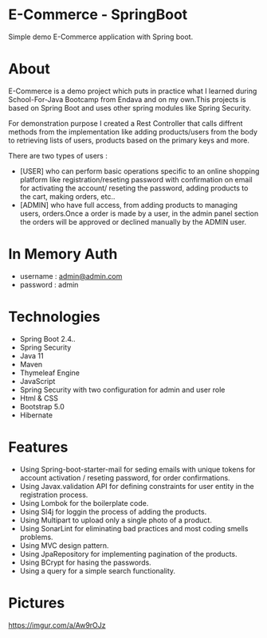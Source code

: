 # E-Commerce - SpringBoot
Simple demo E-Commerce application with Spring boot.

# About
E-Commerce is a demo project which puts in practice what I learned during School-For-Java Bootcamp from Endava and on my own.This projects is based on Spring Boot and uses other spring modules like Spring Security.

For demonstration purpose I created a Rest Controller that calls diffrent methods from the implementation like adding products/users from the body to retrieving lists of users, products based on the primary keys and more.

There are two types of users :
 - [USER] who can perform basic operations specific to an online shopping platform like registration/reseting password with confirmation on email for activating the account/ reseting the password, adding products to the cart, making orders, etc..
 - [ADMIN] who have full access, from adding products to managing users, orders.Once a order is made by a user, in the admin panel section the orders will be approved or declined manually by the ADMIN user.

 # In Memory Auth 
  - username : admin@admin.com
  - password : admin

# Technologies
- Spring Boot 2.4..
- Spring Security
- Java 11
- Maven 
- Thymeleaf Engine 
- JavaScript
- Spring Security with two configuration for admin and user role
- Html & CSS 
- Bootstrap 5.0
- Hibernate 

# Features 
- Using Spring-boot-starter-mail for seding emails with unique tokens for account activation / reseting password, for order confirmations.
- Using Javax.validation API for defining constraints for user entity in the registration process.
- Using Lombok for the boilerplate code.
- Using Sl4j for loggin the process of adding the products.
- Using Multipart to upload only a single photo of a product.
- Using SonarLint for eliminating bad practices and most coding smells problems.
- Using MVC design pattern.
- Using JpaRepository for implementing pagination of the products.
- Using BCrypt for hasing the passwords.
- Using a query for a simple search functionality.

# Pictures
https://imgur.com/a/Aw9rOJz
